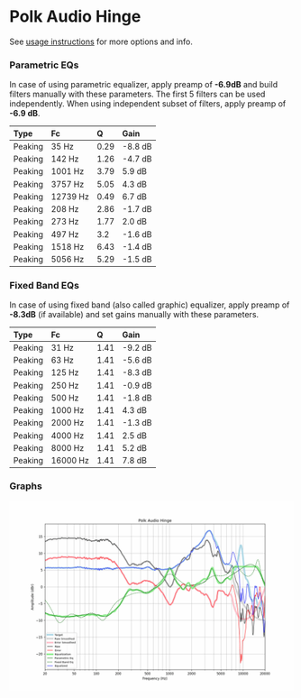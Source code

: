 # Polk Audio Hinge
See [usage instructions](https://github.com/jaakkopasanen/AutoEq#usage) for more options and info.

### Parametric EQs
In case of using parametric equalizer, apply preamp of **-6.9dB** and build filters manually
with these parameters. The first 5 filters can be used independently.
When using independent subset of filters, apply preamp of **-6.9 dB**.

| Type    | Fc       |    Q | Gain    |
|:--------|:---------|:-----|:--------|
| Peaking | 35 Hz    | 0.29 | -8.8 dB |
| Peaking | 142 Hz   | 1.26 | -4.7 dB |
| Peaking | 1001 Hz  | 3.79 | 5.9 dB  |
| Peaking | 3757 Hz  | 5.05 | 4.3 dB  |
| Peaking | 12739 Hz | 0.49 | 6.7 dB  |
| Peaking | 208 Hz   | 2.86 | -1.7 dB |
| Peaking | 273 Hz   | 1.77 | 2.0 dB  |
| Peaking | 497 Hz   | 3.2  | -1.6 dB |
| Peaking | 1518 Hz  | 6.43 | -1.4 dB |
| Peaking | 5056 Hz  | 5.29 | -1.5 dB |

### Fixed Band EQs
In case of using fixed band (also called graphic) equalizer, apply preamp of **-8.3dB**
(if available) and set gains manually with these parameters.

| Type    | Fc       |    Q | Gain    |
|:--------|:---------|:-----|:--------|
| Peaking | 31 Hz    | 1.41 | -9.2 dB |
| Peaking | 63 Hz    | 1.41 | -5.6 dB |
| Peaking | 125 Hz   | 1.41 | -8.3 dB |
| Peaking | 250 Hz   | 1.41 | -0.9 dB |
| Peaking | 500 Hz   | 1.41 | -1.8 dB |
| Peaking | 1000 Hz  | 1.41 | 4.3 dB  |
| Peaking | 2000 Hz  | 1.41 | -1.3 dB |
| Peaking | 4000 Hz  | 1.41 | 2.5 dB  |
| Peaking | 8000 Hz  | 1.41 | 5.2 dB  |
| Peaking | 16000 Hz | 1.41 | 7.8 dB  |

### Graphs
![](./Polk%20Audio%20Hinge.png)